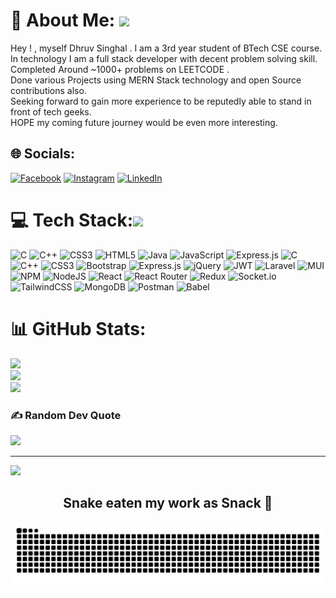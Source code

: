 # 💫 About Me: <img src="https://emoji.slack-edge.com/T0172CCPGUW/party-blob/d7253707fa13e9ee.gif" width="30"/>
Hey ! , myself Dhruv Singhal . I am a 3rd year student of BTech CSE course.<br>In technology I am a full stack developer with decent problem solving skill.<br>Completed Around ~1000+ problems on LEETCODE .<br>Done various Projects using MERN Stack technology and open Source contributions also.<br>Seeking forward to gain more experience to be reputedly able to stand in front of tech geeks.<br>HOPE my coming future journey would be even more interesting.


## 🌐 Socials:
[![Facebook](https://img.shields.io/badge/Facebook-%231877F2.svg?logo=Facebook&logoColor=white)](https://facebook.com/dhruv.singhal.1257) [![Instagram](https://img.shields.io/badge/Instagram-%23E4405F.svg?logo=Instagram&logoColor=white)](https://instagram.com/dhruv.singhal.saab) [![LinkedIn](https://img.shields.io/badge/LinkedIn-%230077B5.svg?logo=linkedin&logoColor=white)](https://linkedin.com/in/singhal97) 

# 💻 Tech Stack:<img src="https://media.giphy.com/media/o7mLSkGYCu9Pi/giphy.gif" width="30"/>
![C](https://img.shields.io/badge/c-%2300599C.svg?style=for-the-badge&logo=c&logoColor=white) ![C++](https://img.shields.io/badge/c++-%2300599C.svg?style=for-the-badge&logo=c%2B%2B&logoColor=white) ![CSS3](https://img.shields.io/badge/css3-%231572B6.svg?style=for-the-badge&logo=css3&logoColor=white) ![HTML5](https://img.shields.io/badge/html5-%23E34F26.svg?style=for-the-badge&logo=html5&logoColor=white) ![Java](https://img.shields.io/badge/java-%23ED8B00.svg?style=for-the-badge&logo=java&logoColor=white) ![JavaScript](https://img.shields.io/badge/javascript-%23323330.svg?style=for-the-badge&logo=javascript&logoColor=%23F7DF1E) ![Express.js](https://img.shields.io/badge/express.js-%23404d59.svg?style=for-the-badge&logo=express&logoColor=%2361DAFB) ![C](https://img.shields.io/badge/c-%2300599C.svg?style=for-the-badge&logo=c&logoColor=white) ![C++](https://img.shields.io/badge/c++-%2300599C.svg?style=for-the-badge&logo=c%2B%2B&logoColor=white) ![CSS3](https://img.shields.io/badge/css3-%231572B6.svg?style=for-the-badge&logo=css3&logoColor=white) ![Bootstrap](https://img.shields.io/badge/bootstrap-%23563D7C.svg?style=for-the-badge&logo=bootstrap&logoColor=white) ![Express.js](https://img.shields.io/badge/express.js-%23404d59.svg?style=for-the-badge&logo=express&logoColor=%2361DAFB) ![jQuery](https://img.shields.io/badge/jquery-%230769AD.svg?style=for-the-badge&logo=jquery&logoColor=white) ![JWT](https://img.shields.io/badge/JWT-black?style=for-the-badge&logo=JSON%20web%20tokens) ![Laravel](https://img.shields.io/badge/laravel-%23FF2D20.svg?style=for-the-badge&logo=laravel&logoColor=white) ![MUI](https://img.shields.io/badge/MUI-%230081CB.svg?style=for-the-badge&logo=material-ui&logoColor=white) ![NPM](https://img.shields.io/badge/NPM-%23000000.svg?style=for-the-badge&logo=npm&logoColor=white) ![NodeJS](https://img.shields.io/badge/node.js-6DA55F?style=for-the-badge&logo=node.js&logoColor=white) ![React](https://img.shields.io/badge/react-%2320232a.svg?style=for-the-badge&logo=react&logoColor=%2361DAFB) ![React Router](https://img.shields.io/badge/React_Router-CA4245?style=for-the-badge&logo=react-router&logoColor=white) ![Redux](https://img.shields.io/badge/redux-%23593d88.svg?style=for-the-badge&logo=redux&logoColor=white) ![Socket.io](https://img.shields.io/badge/Socket.io-black?style=for-the-badge&logo=socket.io&badgeColor=010101) ![TailwindCSS](https://img.shields.io/badge/tailwindcss-%2338B2AC.svg?style=for-the-badge&logo=tailwind-css&logoColor=white) ![MongoDB](https://img.shields.io/badge/MongoDB-%234ea94b.svg?style=for-the-badge&logo=mongodb&logoColor=white) ![Postman](https://img.shields.io/badge/Postman-FF6C37?style=for-the-badge&logo=postman&logoColor=white) ![Babel](https://img.shields.io/badge/Babel-F9DC3e?style=for-the-badge&logo=babel&logoColor=black)
# 📊 GitHub Stats:
![](https://github-readme-stats.vercel.app/api?username=singhal97dhruv&theme=blue-green&hide_border=false&include_all_commits=false&count_private=false)<br/>
![](https://github-readme-streak-stats.herokuapp.com/?user=singhal97dhruv&theme=blue-green&hide_border=false)<br/>
![](https://github-readme-stats.vercel.app/api/top-langs/?username=singhal97dhruv&theme=blue-green&hide_border=false&include_all_commits=false&count_private=false&layout=compact)

### ✍️ Random Dev Quote
![](https://quotes-github-readme.vercel.app/api?type=horizontal&theme=tokyonight)

---
[![](https://visitcount.itsvg.in/api?id=singhal97dhruv&icon=2&color=11)](https://visitcount.itsvg.in)

<!-- Proudly created with GPRM ( https://gprm.itsvg.in ) -->
<h2 align="center">Snake eaten my work as Snack 🐍</h2>
<img src="https://github.com/Singhal97dhruv/Singhal97dhruv/blob/output/github-contribution-grid-snake.svg" /></p>
<!-- ![snake gif](https://github.com/Singhal97dhruv/Singhal97dhruv/blob/output/github-contribution-grid-snake.gif) -->
